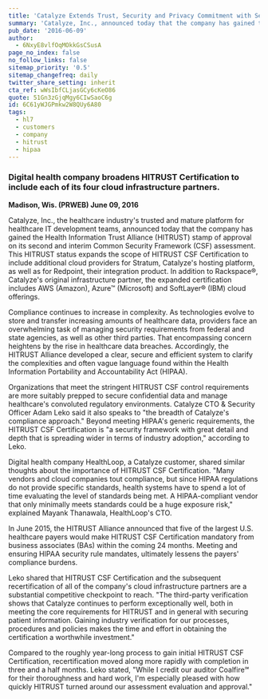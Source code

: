 ```yaml
---
title: 'Catalyze Extends Trust, Security and Privacy Commitment with Second HITRUST CSF Certification Assessment'
summary: 'Catalyze, Inc., announced today that the company has gained the Health Information Trust Alliance (HITRUST) stamp of approval on its second and interim Common Security Framework (CSF) assessment.'
pub_date: '2016-06-09'
author:
  - 6NxyE8vlfOqMOkkGsCSusA
page_no_index: false
no_follow_links: false
sitemap_priority: '0.5'
sitemap_changefreq: daily
twitter_share_setting: inherit
cta_ref: wWsIbfCLjasGCy6cKeO86
quote: 51Gn3zGjqMgy6CIwSaoC6g
id: 6C61yWJGPmkw2W8QUy6A80
tags:
  - hl7
  - customers
  - company
  - hitrust
  - hipaa
---
```

### Digital health company broadens HITRUST Certification to include each of its four cloud infrastructure partners.

**Madison, Wis. (PRWEB) June 09, 2016**

Catalyze, Inc., the healthcare industry's trusted and mature platform for healthcare IT development teams, announced today that the company has gained the Health Information Trust Alliance (HITRUST) stamp of approval on its second and interim Common Security Framework (CSF) assessment. This HITRUST status expands the scope of HITRUST CSF Certification to include additional cloud providers for Stratum, Catalyze's hosting platform, as well as for Redpoint, their integration product. In addition to Rackspace®, Catalyze's original infrastructure partner, the expanded certification includes AWS (Amazon), Azure™ (Microsoft) and SoftLayer® (IBM) cloud offerings.

Compliance continues to increase in complexity. As technologies evolve to store and transfer increasing amounts of healthcare data, providers face an overwhelming task of managing security requirements from federal and state agencies, as well as other third parties. That encompassing concern heightens by the rise in healthcare data breaches. Accordingly, the HITRUST Alliance developed a clear, secure and efficient system to clarify the complexities and often vague language found within the Health Information Portability and Accountability Act (HIPAA).

Organizations that meet the stringent HITRUST CSF control requirements are more suitably prepped to secure confidential data and manage healthcare's convoluted regulatory environments. Catalyze CTO & Security Officer Adam Leko said it also speaks to "the breadth of Catalyze's compliance approach." Beyond meeting HIPAA's generic requirements, the HITRUST CSF Certification is "a security framework with great detail and depth that is spreading wider in terms of industry adoption," according to Leko.

Digital health company HealthLoop, a Catalyze customer, shared similar thoughts about the importance of HITRUST CSF Certification. "Many vendors and cloud companies tout compliance, but since HIPAA regulations do not provide specific standards, health systems have to spend a lot of time evaluating the level of standards being met. A HIPAA-compliant vendor that only minimally meets standards could be a huge exposure risk," explained Mayank Thanawala, HealthLoop's CTO.

In June 2015, the HITRUST Alliance announced that five of the largest U.S. healthcare payers would make HITRUST CSF Certification mandatory from business associates (BAs) within the coming 24 months. Meeting and ensuring HIPAA security rule mandates, ultimately lessens the payers' compliance burdens.

Leko shared that HITRUST CSF Certification and the subsequent recertification of all of the company's cloud infrastructure partners are a substantial competitive checkpoint to reach. "The third-party verification shows that Catalyze continues to perform exceptionally well, both in meeting the core requirements for HITRUST and in general with securing patient information. Gaining industry verification for our processes, procedures and policies makes the time and effort in obtaining the certification a worthwhile investment."

Compared to the roughly year-long process to gain initial HITRUST CSF Certification, recertification moved along more rapidly with completion in three and a half months. Leko stated, "While I credit our auditor Coalfire℠ for their thoroughness and hard work, I'm especially pleased with how quickly HITRUST turned around our assessment evaluation and approval."